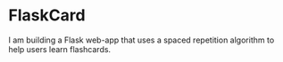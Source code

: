 # FlaskCard
I am building a Flask web-app that uses a spaced repetition algorithm to help users learn flashcards.